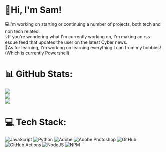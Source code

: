 # 💫Hi, I'm Sam!
💻I'm working on starting or continuing a number of projects, both tech and non tech related.<br>
💡If you're wondering what I'm currently working on, I'm  making an rss-esque feed that updates the user on the latest Cyber news. <br>
🌱As for learning, I'm working on learning everything I can from my hobbies! (Which is currently Powershell)<br>

# 📊 GitHub Stats:
![](https://github-readme-streak-stats.herokuapp.com/?user=b-lamer&theme=catppuccin_latte&hide_border=false)<br/>
![](https://github-readme-stats.vercel.app/api?username=b-lamer&theme=catppuccin_latte&hide_border=false&include_all_commits=false&count_private=false)<br/> 
![](https://github-readme-stats.vercel.app/api/top-langs/?username=b-lamer&theme=catppuccin_latte&hide_border=false&include_all_commits=false&count_private=false&layout=compact) 

# 💻 Tech Stack:
![JavaScript](https://img.shields.io/badge/javascript-%23323330.svg?style=flat-square&logo=javascript&logoColor=%23F7DF1E) ![Python](https://img.shields.io/badge/python-3670A0?style=flat-square&logo=python&logoColor=ffdd54) ![Adobe](https://img.shields.io/badge/adobe-%23FF0000.svg?style=flat-square&logo=adobe&logoColor=white) ![Adobe Photoshop](https://img.shields.io/badge/adobe%20photoshop-%2331A8FF.svg?style=flat-square&logo=adobe%20photoshop&logoColor=white) ![GitHub](https://img.shields.io/badge/github-%23121011.svg?style=flat-square&logo=github&logoColor=white) ![GitHub Actions](https://img.shields.io/badge/github%20actions-%232671E5.svg?style=flat-square&logo=githubactions&logoColor=white) ![NodeJS](https://img.shields.io/badge/node.js-6DA55F?style=flat-square&logo=node.js&logoColor=white) ![NPM](https://img.shields.io/badge/NPM-%23CB3837.svg?style=flat-square&logo=npm&logoColor=white)


<!-- Proudly created with GPRM ( https://gprm.itsvg.in ) -->
